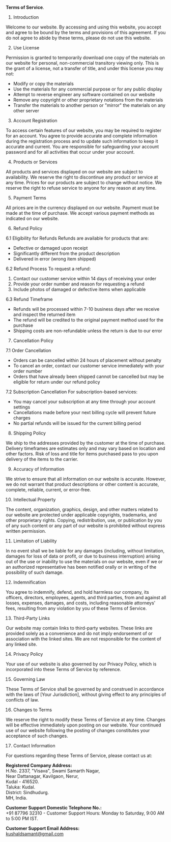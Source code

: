 **Terms of Service**.

1. Introduction

Welcome to our website. By accessing and using this website, you accept and agree to be bound by the terms and provisions of this agreement. If you do not agree to abide by these terms, please do not use this website.

2. Use License

Permission is granted to temporarily download one copy of the materials on our website for personal, non-commercial transitory viewing only. This is the grant of a license, not a transfer of title, and under this license you may not:
- Modify or copy the materials
- Use the materials for any commercial purpose or for any public display
- Attempt to reverse engineer any software contained on our website
- Remove any copyright or other proprietary notations from the materials
- Transfer the materials to another person or "mirror" the materials on any other server

3. Account Registration

To access certain features of our website, you may be required to register for an account. You agree to provide accurate and complete information during the registration process and to update such information to keep it accurate and current. You are responsible for safeguarding your account password and for all activities that occur under your account.

4. Products or Services

All products and services displayed on our website are subject to availability. We reserve the right to discontinue any product or service at any time. Prices for our products are subject to change without notice. We reserve the right to refuse service to anyone for any reason at any time.

5. Payment Terms

All prices are in the currency displayed on our website. Payment must be made at the time of purchase. We accept various payment methods as indicated on our website.

6. Refund Policy

6.1 Eligibility for Refunds
Refunds are available for products that are:
- Defective or damaged upon receipt
- Significantly different from the product description
- Delivered in error (wrong item shipped)

6.2 Refund Process
To request a refund:
1. Contact our customer service within 14 days of receiving your order
2. Provide your order number and reason for requesting a refund
3. Include photos of damaged or defective items when applicable

6.3 Refund Timeframe
- Refunds will be processed within 7-10 business days after we receive and inspect the returned item
- The refund will be credited to the original payment method used for the purchase
- Shipping costs are non-refundable unless the return is due to our error

7. Cancellation Policy

7.1 Order Cancellation
- Orders can be cancelled within 24 hours of placement without penalty
- To cancel an order, contact our customer service immediately with your order number
- Orders that have already been shipped cannot be cancelled but may be eligible for return under our refund policy

7.2 Subscription Cancellation
For subscription-based services:
- You may cancel your subscription at any time through your account settings
- Cancellations made before your next billing cycle will prevent future charges
- No partial refunds will be issued for the current billing period

8. Shipping Policy

We ship to the addresses provided by the customer at the time of purchase. Delivery timeframes are estimates only and may vary based on location and other factors. Risk of loss and title for items purchased pass to you upon delivery of the items to the carrier.

9. Accuracy of Information

We strive to ensure that all information on our website is accurate. However, we do not warrant that product descriptions or other content is accurate, complete, reliable, current, or error-free.

10. Intellectual Property

The content, organization, graphics, design, and other matters related to our website are protected under applicable copyrights, trademarks, and other proprietary rights. Copying, redistribution, use, or publication by you of any such content or any part of our website is prohibited without express written permission.

11. Limitation of Liability

In no event shall we be liable for any damages (including, without limitation, damages for loss of data or profit, or due to business interruption) arising out of the use or inability to use the materials on our website, even if we or an authorized representative has been notified orally or in writing of the possibility of such damage.

12. Indemnification

You agree to indemnify, defend, and hold harmless our company, its officers, directors, employees, agents, and third parties, from and against all losses, expenses, damages, and costs, including reasonable attorneys' fees, resulting from any violation by you of these Terms of Service.

13. Third-Party Links

Our website may contain links to third-party websites. These links are provided solely as a convenience and do not imply endorsement of or association with the linked sites. We are not responsible for the content of any linked site.

14. Privacy Policy

Your use of our website is also governed by our Privacy Policy, which is incorporated into these Terms of Service by reference.

15. Governing Law

These Terms of Service shall be governed by and construed in accordance with the laws of [Your Jurisdiction], without giving effect to any principles of conflicts of law.

16. Changes to Terms

We reserve the right to modify these Terms of Service at any time. Changes will be effective immediately upon posting on our website. Your continued use of our website following the posting of changes constitutes your acceptance of such changes.

17. Contact Information

For questions regarding these Terms of Service, please contact us at:

**Registered Company Address:**  
H.No. 2337, "Visava", Swami Samarth Nagar,  
Near Dattanagar, Kavilgaon, Nerur,  
Kudal - 416520.  
Taluka: Kudal.  
District: Sindhudurg.  
MH, India.

**Customer Support Domestic Telephone No.:**  
+91 87796 32310 - Customer Support Hours: Monday to Saturday, 9:00 AM to 5:00 PM IST.

**Customer Support Email Address:**  
kushaldsamant@gmail.com
